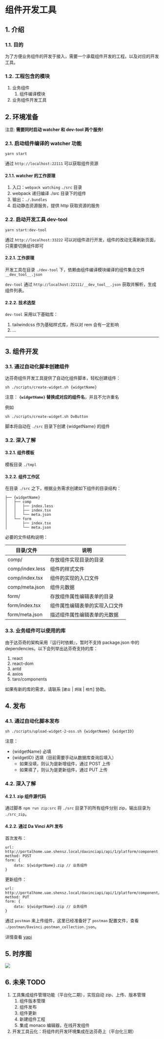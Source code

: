 # 组件开发工具

## 1. 介绍

### 1.1. 目的

为了方便业务组件的开发于接入，需要一个承载组件开发的工程。以及对应的开发工具。

### 1.2. 工程包含的模块

1. 业务组件
   1. 组件编译模块
2. 业务组件开发工具

## 2. 环境准备

注意: **需要同时启动 watcher 和 dev-tool 两个服务!**

### 2.1. 启动组件编译的 watcher 功能

```shell
yarn start
```

通过 `http://localhost:22111` 可以获取组件资源

#### 2.1.1. watcher 的工作原理

1. 入口：`webpack watching` `./src` 目录
2. webpack 递归编译 ./src 目录下的组件
3. 输出：`./.bundles`
4. 启动静态资源服务，提供 http 获取资源的服务

### 2.2. 启动开发工具 dev-tool

```shell
yarn start:dev-tool
```

通过 `http://localhost:33222` 可以对组件进行开发，组件的改动无需刷新页面，只需要切换组件即可

#### 2.2.1. 工作原理

开发工具在目录 `./dev-tool` 下，依赖由组件编译模块编译的组件集合文件 `__dev_tool__.json`

`dev-tool` 通过 `http://localhost:22111/__dev_tool__.json` 获取并解析，生成组件列表。

#### 2.2.2. 技术选型

`dev-tool` 采用以下基础库：

1. tailwindcss 作为基础样式库，所以对 rem 会有一定影响
2. ...

---

## 3. 组件开发

### 3.1. 通过自动化脚本创建组件

达芬奇组件开发工具提供了自动化组件脚本，轻松创建组件：

```shell
sh ./scripts/create-widget.sh {widgetName}
```

注意： **`{widgetName}` 替换成对应的组件名**，并且不允许重名

例如

```shell
sh ./scripts/create-widget.sh DvButton
```

脚本将自动在 `./src` 目录下创建 {widgetName} 的组件

### 3.2. 深入了解

#### 3.2.1. 组件模板

模板目录 `./tmpl`

#### 3.2.2. 组件工作区

在目录 `./src` 之下，根据业务需求创建如下组件的目录结构：

```pre
├── {widgetName}
│   ├── comp
│   │   ├── index.less
│   │   ├── index.tsx
│   │   └── meta.json
│   └── form
│       ├── index.tsx
│       └── meta.json
```

必要的文件结构说明：

| 目录/文件       | 说明                           |
| --------------- | ------------------------------ |
| comp/           | 存放组件实现目录的目录         |
| comp/index.less | 组件的样式文件                 |
| comp/index.tsx  | 组件的实现的入口文件           |
| comp/meta.json  | 组件元数据                     |
| form/           | 存放组件属性编辑表单的目录     |
| form/index.tsx  | 组件属性编辑表单的实现入口文件 |
| form/meta.json  | 描述组件属性编辑表单的元数据   |

### 3.3. 业务组件可以使用的库

由于达芬奇的架构采用『运行时依赖』，暂时不支持 package.json 中的 dependencies。以下会列举出达芬奇支持的库：

1. react
2. react-dom
3. antd
4. axios
5. taro/components

如果有新的库的需求，请联系 [`建业` | `炳瑞` | `相杰`] 协助。

## 4. 发布

### 4.1. 通过自动化脚本发布

```shell
sh ./scripts/upload-widget-2-oss.sh {widgetName} {widgetID}
```

注意：

- {widgetName} 必填
- {widgetID} 选填（目前需要手动从数据库查询后填入）
  - 如果没填，则认为是新增组件，通过 POST 上传
  - 如果填了，则认为是更新组件，通过 PUT 上传

### 4.2. 深入了解

#### 4.2.1. zip 组件源代码

通过脚本 `npm run zip:src` 将 `./src` 目录下的所有组件分别 zip，输出目录为 `./src_zip`。

#### 4.2.2. 通过 Da Vinci API 发布

首次发布：

```shell
url: http://portalhome.uae.shensz.local/davinciapi/api/1/platform/component
method: POST
form: {
    data: ${widgetName}.zip // 业务组件
}
```

更新组件：

```shell
url: http://portalhome.uae.shensz.local/davinciapi/api/1/platform/component/:id
method: PUT
form: {
    data: ${widgetName}.zip // 业务组件
}
```

通过 `postman` 来上传组件，这里已经准备好了 `postman` 配置文件，查看 `./postman/Davinci.postman_collection.json`。

详情查看 [yapi](http://mock.guorou.local/project/206/interface/api/19017)

## 5. 时序图

![](./docs/asserts/组件开发工具.jpg)

## 6. 未来 TODO

1. 工具集成组件管理功能（平台化二期），实现自动 zip、上传、版本管理
   1. 组件版本管理
   2. 组件发布
   3. 组件更新
   4. 新建组件工程
   5. 集成 monaco 编辑器，在线开发组件
2. 开发工具云化：将组件的开发环境集成在达芬奇上（平台化三期）
